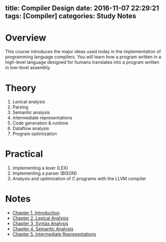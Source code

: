 title: Compiler Design
date: 2016-11-07 22:29:21
tags: [Compiler]
categories: Study Notes
---

# Overview
This course introduces the major ideas used today in the implementation of programming language compilers. You will learn how a program written in a high-level language designed for humans translates into a program written in low-level assembly.  
<!-- more -->

# Theory
1. Lexical analysis
1. Parsing
1. Semantic analysis
1. Intermediate representations
1. Code generation & runtime
1. Dataflow analysis
1. Program optimization

# Practical
1. Implementing a lexer (LEX)
1. Implementing a parser (BISON)
1. Analysis and optimization of C programs with the LLVM compiler

# Notes
* [Chapter 1. Introduction](https://github.com/sulxxy/Course_Compiler_Design/tree/master/Introduction)
* [Chapter 2. Lexical Analysis](https://github.com/sulxxy/Course_Compiler_Design/tree/master/Lexical_analysis)
* [Chapter 3, Syntax Analysis](https://github.com/sulxxy/Course_Compiler_Design/tree/master/Syntax_analysis)
* [Chapter 4. Semantic Analysis](https://github.com/sulxxy/Course_Compiler_Design/tree/master/Semantic_analysis)
* [Chapter 5. Intermediate Representations](https://github.com/sulxxy/Course_Compiler_Design/tree/master/Intermediate_representations)
